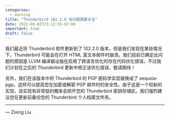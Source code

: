 ```yaml
---
categories:
  - warning
title: "Thunderbird 102.2.0 有问题需要关注"
date: 2022-09-02T23:12:55-07:00
important: true
draft: false
---
```


我们最近将 Thunderbird 软件更新到了 102.2.0 版本，但是我们发现在某些情况下，Thunderbird 可能会在打开 HTML 富文本邮件时崩溃。我们目前已确定此问题的原因是 LLVM 编译器设施在启用了跨语言优化时存在代码优化错误。不过我们计划在之后的 Thunderbird 更新中修正该优化错误，敬请期待！

另外，我们在该版本中将 Thunderbird 的 PGP 密码学实现替换成了 sequoia-pgp。这样可以提高您在加密或解密 PGP 邮件时的安全性。由于这是一个较新的实现，该实现有非常低的概率会损坏您的 Thunderbird 密钥存储区。我们强烈建议您在更新前备份您的 Thunderbird 个人档案文件夹。

---

— Zixing Liu
